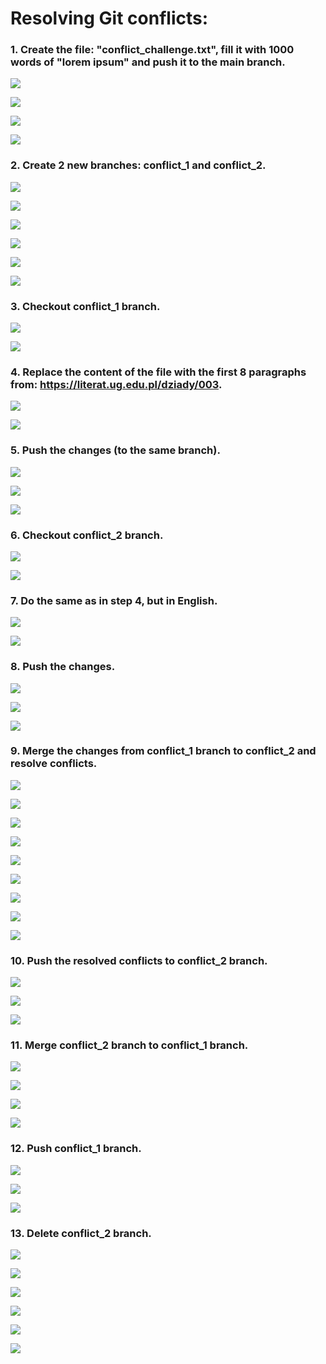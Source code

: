 # Resolving Git conflicts:

### 1. Create the file: "conflict_challenge.txt", fill it with 1000 words of "lorem ipsum" and push it to the main branch.


![](Images/1a.JPG)

![](Images/1b.jpg)

![](Images/1c.jpg)

![](Images/1d.JPG)

### 2. Create 2 new branches: conflict_1 and conflict_2.

![](Images/2a.jpg)

![](Images/2b.jpg)

![](Images/2c.JPG)

![](Images/2ca.jpg)

![](Images/2d.JPG)

![](Images/2e.JPG)

### 3. Checkout conflict_1 branch.

![](Images/3a.jpg)

![](Images/3b.JPG)

### 4. Replace the content of the file with the first 8 paragraphs from: https://literat.ug.edu.pl/dziady/003.

![](Images/4a.JPG)

![](Images/4b.JPG)

### 5. Push the changes (to the same branch).

![](Images/5a.jpg)

![](Images/5b.jpg)

![](Images/5c.JPG)

### 6. Checkout conflict_2 branch.

![](Images/6a.jpg)

![](Images/6b.JPG)

### 7. Do the same as in step 4, but in English.

![](Images/7a.JPG)

![](Images/7b.JPG)

### 8. Push the changes.

![](Images/8a.jpg)

![](Images/8b.jpg)

![](Images/8c.JPG)

### 9. Merge the changes from conflict_1 branch to conflict_2 and resolve conflicts.

![](Images/9a.jpg)

![](Images/9b.jpg)

![](Images/9c.jpg)

![](Images/9d.JPG)

![](Images/9e.jpg)

![](Images/9f.jpg)

![](Images/9g.jpg)

![](Images/9h.jpg)

![](Images/9i.JPG)

### 10. Push the resolved conflicts to conflict_2 branch.

![](Images/10a.jpg)

![](Images/10b.jpg)

![](Images/10c.JPG)

### 11. Merge conflict_2 branch to conflict_1 branch.

![](Images/11a.jpg)

![](Images/11b.jpg)

![](Images/11c.jpg)

![](Images/11d.jpg)

### 12. Push conflict_1 branch.

![](Images/12a.jpg)

![](Images/12b.jpg)

![](Images/12c.JPG)

### 13. Delete conflict_2 branch.

![](Images/13a.jpg)

![](Images/13b.jpg)

![](Images/13c.jpg)

![](Images/13d.jpg)

![](Images/13e.jpg)

![](Images/13f.jpg)
